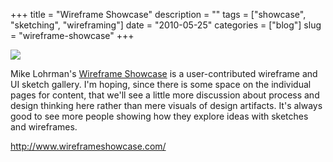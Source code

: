 +++
title = "Wireframe Showcase"
description = ""
tags = ["showcase", "sketching", "wireframing"]
date = "2010-05-25"
categories = ["blog"]
slug = "wireframe-showcase"
+++



  <div class="notebook-screenshot"><a href="http://www.wireframeshowcase.com/"><img src="//konigi.com/media/bluga/wt4bfbd1c293c5c_large.jpg"/></a></div><p>Mike Lohrman's <a href="http://www.wireframeshowcase.com/">Wireframe Showcase</a> is a user-contributed wireframe and UI sketch gallery. I'm hoping, since there is some space on the individual pages for content, that we'll see a little more discussion about process and design thinking here rather than mere visuals of design artifacts. It's always good to see more people showing how they explore ideas with sketches and wireframes.</p>

    
  <a href="http://www.wireframeshowcase.com/">http://www.wireframeshowcase.com/</a>
